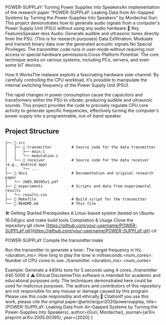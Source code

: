POWER-SUPPLaY: Turning Power Supplies into SpeakersAn implementation of the research paper "POWER-SUPPLaY: Leaking Data from Air-Gapped Systems by Turning the Power-Supplies Into Speakers" by Mordechai Guri. This project demonstrates how to generate audio signals from a computer's Power Supply Unit (PSU) without using any audio hardware.🚀 Key FeaturesSpeaker-less Audio: Generate audible and ultrasonic tones directly from the PSU.
(This is for research purposes)
Data Exfiltration: Modulate and transmit binary data over the generated acoustic signals.No Special Privileges: The transmitter code runs in user-mode without requiring root access or special hardware permissions.Cross-Platform Potential: The core technique works on various systems, including PCs, servers, and even some IoT devices.

How It WorksThe malware exploits a fascinating hardware side-channel. By carefully controlling the CPU workload, it's possible to manipulate the internal switching frequency of the Power Supply Unit (PSU). 

The rapid changes in power consumption cause the capacitors and transformers within the PSU to vibrate, producing audible and ultrasonic sounds. This project provides the code to precisely regulate CPU core activity to generate specific frequencies, effectively turning the computer's power supply into a programmable, out-of-band speaker.

## Project Structure

```text
├── 📁 src
│   ├── 📁 transmitter         # Source code for the data transmitter
│   │   ├── main.c
│   │   └── modulation.c
│   └── 📁 receiver            # Source code for the data receiver (e.g., Android app)
│       └── ...
├── 📁 docs                    # Documentation and original research paper
│   └── 2005.00395v1.pdf
├── 📁 experiments             # Scripts and data from experimental results
│   └── results.csv
├── 📄 Makefile                # Build script for the transmitter
└── 📄 README.md               # This file
```
🛠️ Getting Started
Prerequisites
A Linux-based system (tested on Ubuntu 16.04)gcc and make build tools
Compilation & Usage
Clone the repository:git clone [https://github.com/your-username/POWER-SUPPLaY.git](https://github.com/your-username/POWER-SUPPLaY.git)
cd 

POWER-SUPPLaY
Compile the transmitter:make

Run the transmitter to generate a tone:<frequency>: The target frequency in Hz.<duration_ms>: How long to play the tone in milliseconds.<num_cores>: Number of CPU cores to use../transmitter <frequency> <duration_ms> <num_cores>


Example: Generate a 440Hz tone for 5 seconds using 4 cores../transmitter 440 5000 4
⚠️ Ethical DisclaimerThis software is intended for academic and educational purposes only. The techniques demonstrated here could be used for malicious purposes. The authors and contributors of this repository are not responsible for any misuse or damage caused by this program. Please use this code responsibly and ethically.📜 CitationIf you use this work, please cite the original paper:@article{guri2020powersupplay,
  title={POWER-SUPPLaY: Leaking Data from Air-Gapped Systems by Turning the Power-Supplies Into Speakers},
  author={Guri, Mordechai},
  journal={arXiv preprint arXiv:2005.00395},
  year={2020}
}
